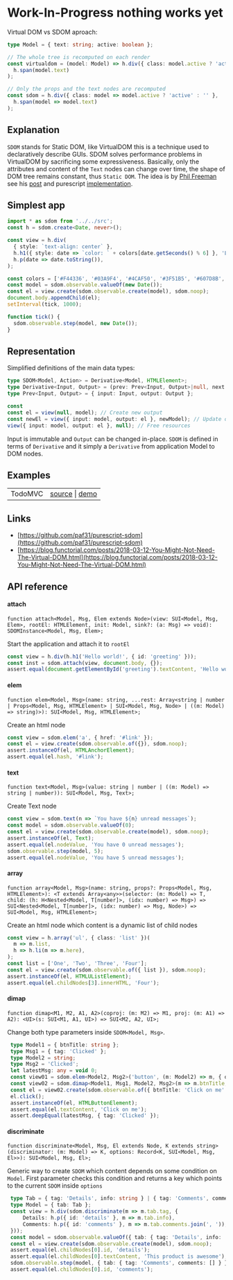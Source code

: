 # Work-In-Progress nothing works yet

Virtual DOM vs SDOM aproach:
```ts
type Model = { text: string; active: boolean };

// The whole tree is recomputed on each render
const virtualdom = (model: Model) => h.div({ class: model.active ? 'active' : '' },
  h.span(model.text)
);

// Only the props and the text nodes are recomputed
const sdom = h.div({ class: model => model.active ? 'active' : '' },
  h.span(model => model.text)
);
```

## Explanation
`SDOM` stands for Static DOM, like VirtualDOM this is a technique used
to declaratively describe GUIs. SDOM solves performance problems in
VirtualDOM by sacrificing some expressiveness. Basically, only the
attributes and content of the `Text` nodes can change over time, the
shape of DOM tree remains constant, thus `Static DOM`. The idea is by
[Phil Freeman](https://github.com/paf31) see his
[post](https://blog.functorial.com/posts/2018-03-12-You-Might-Not-Need-The-Virtual-DOM.html)
and purescript
[implementation](https://github.com/paf31/purescript-sdom).

## Simplest app
```ts
import * as sdom from '../../src';
const h = sdom.create<Date, never>();

const view = h.div(
  { style: `text-align: center` },
  h.h1({ style: date => `color: ` + colors[date.getSeconds() % 6] }, 'Local time'),
  h.p(date => date.toString()),
);

const colors = ['#F44336', '#03A9F4', '#4CAF50', '#3F51B5', '#607D8B', '#FF5722'];
const model = sdom.observable.valueOf(new Date());
const el = view.create(sdom.observable.create(model), sdom.noop);
document.body.appendChild(el);
setInterval(tick, 1000);

function tick() {
  sdom.observable.step(model, new Date());
}
```

## Representation 
Simplified definitions of the main data types:
```ts
type SDOM<Model, Action> = Derivative<Model, HTMLElement>;
type Derivative<Input, Output> = (prev: Prev<Input, Output>|null, next: Input|null) => Output;
type Prev<Input, Output> = { input: Input, output: Output };
```

```ts
const 
const el = view(null, model); // Create new output
const newEl = view({ input: model, output: el }, newModel); // Update output
view({ input: model, output: el }, null); // Free resources
```

Input is immutable and `Output` can be changed in-place. `SDOM` is
defined in terms of `Derivative` and it simply a `Derivative` from
application Model to DOM nodes.

## Examples

<table>
  <tbody>
    <tr>
      <td>TodoMVC</td>
      <td>
	    <a href=https://github.com/lagunoff/typescript-sdom/blob/master/examples/todomvc/src/index.ts target=_blank>source</a> |
		<a href=https://lagunoff.github.io/typescript-sdom/todomvc/ target=_blank>demo<a>
	  </td>
    </tr>
  </tbody>
</table>

## Links
- [https://github.com/paf31/purescript-sdom](https://github.com/paf31/purescript-sdom)
- [https://blog.functorial.com/posts/2018-03-12-You-Might-Not-Need-The-Virtual-DOM.html](https://blog.functorial.com/posts/2018-03-12-You-Might-Not-Need-The-Virtual-DOM.html)

## API reference
#### attach

`function attach<Model, Msg, Elem extends Node>(view: SUI<Model, Msg, Elem>, rootEl: HTMLElement, init: Model, sink?: (a: Msg) => void): SDOMInstance<Model, Msg, Elem>;`

Start the application and attach it to `rootEl`

```ts
const view = h.div(h.h1('Hello world!', { id: 'greeting' }));
const inst = sdom.attach(view, document.body, {});
assert.equal(document.getElementById('greeting').textContent, 'Hello world!');
```

#### elem

`function elem<Model, Msg>(name: string, ...rest: Array<string | number | Props<Model, Msg, HTMLElement> | SUI<Model, Msg, Node> | ((m: Model) => string)>): SUI<Model, Msg, HTMLElement>;`

Create an html node

```ts
const view = sdom.elem('a', { href: '#link' });
const el = view.create(sdom.observable.of({}), sdom.noop);
assert.instanceOf(el, HTMLAnchorElement);
assert.equal(el.hash, '#link');
```

#### text

`function text<Model, Msg>(value: string | number | ((m: Model) => string | number)): SUI<Model, Msg, Text>;`

Create Text node

```ts
const view = sdom.text(n => `You have ${n} unread messages`);
const model = sdom.observable.valueOf(0);
const el = view.create(sdom.observable.create(model), sdom.noop);
assert.instanceOf(el, Text);
assert.equal(el.nodeValue, 'You have 0 unread messages');
sdom.observable.step(model, 5);
assert.equal(el.nodeValue, 'You have 5 unread messages');
```

#### array

`function array<Model, Msg>(name: string, props?: Props<Model, Msg, HTMLElement>): <T extends Array<any>>(selector: (m: Model) => T, child: (h: H<Nested<Model, T[number]>, (idx: number) => Msg>) => SUI<Nested<Model, T[number]>, (idx: number) => Msg, Node>) => SUI<Model, Msg, HTMLElement>;`

Create an html node which content is a dynamic list of child nodes

```ts
const view = h.array('ul', { class: 'list' })(
  m => m.list,
  h => h.li(m => m.here),
);
const list = ['One', 'Two', 'Three', 'Four'];
const el = view.create(sdom.observable.of({ list }), sdom.noop);
assert.instanceOf(el, HTMLUListElement);
assert.equal(el.childNodes[3].innerHTML, 'Four');
```

#### dimap

`function dimap<M1, M2, A1, A2>(coproj: (m: M2) => M1, proj: (m: A1) => A2): <UI>(s: SUI<M1, A1, UI>) => SUI<M2, A2, UI>;`

Change both type parameters inside `SDOM<Model, Msg>`.

```ts
 type Model1 = { btnTitle: string };
 type Msg1 = { tag: 'Clicked' };
 type Model2 = string;
 type Msg2 = 'Clicked';
 let latestMsg: any = void 0;
 const view01 = sdom.elem<Model2, Msg2>('button', (m: Model2) => m, { onclick: () => 'Clicked'});
 const view02 = sdom.dimap<Model1, Msg1, Model2, Msg2>(m => m.btnTitle, msg2 => ({ tag: 'Clicked' }))(view01);
 const el = view02.create(sdom.observable.of({ btnTitle: 'Click on me' }), msg => (latestMsg = msg));
 el.click();
 assert.instanceOf(el, HTMLButtonElement);
 assert.equal(el.textContent, 'Click on me');
 assert.deepEqual(latestMsg, { tag: 'Clicked' });
```

#### discriminate

`function discriminate<Model, Msg, El extends Node, K extends string>(discriminator: (m: Model) => K, options: Record<K, SUI<Model, Msg, El>>): SUI<Model, Msg, El>;`

Generic way to create `SDOM` which content depends on some
condition on `Model`. First parameter checks this condition and
returns a key which points to the current `SDOM` inside `options`

```ts
 type Tab = { tag: 'Details', info: string } | { tag: 'Comments', comments: string[] };
 type Model = { tab: Tab };
 const view = h.div(sdom.discriminate(m => m.tab.tag, {
     Details: h.p({ id: 'details' }, m => m.tab.info),
     Comments: h.p({ id: 'comments' }, m => m.tab.comments.join(', ')),
 }));
 const model = sdom.observable.valueOf({ tab: { tag: 'Details', info: 'This product is awesome' } });
 const el = view.create(sdom.observable.create(model), sdom.noop);
 assert.equal(el.childNodes[0].id, 'details'); 
 assert.equal(el.childNodes[0].textContent, 'This product is awesome');
 sdom.observable.step(model, { tab: { tag: 'Comments', comments: [] } });
 assert.equal(el.childNodes[0].id, 'comments');
```
